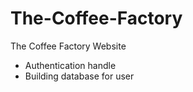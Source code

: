 # The-Coffee-Factory
The Coffee Factory Website

- Authentication handle
- Building database for user
